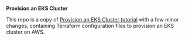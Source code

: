 **Provision an EKS Cluster**

This repo is a copy of [Provision an EKS Cluster tutorial](https://developer.hashicorp.com/terraform/tutorials/kubernetes/eks) with a few minor changes, containing Terraform configuration files to provision an EKS cluster on AWS.
